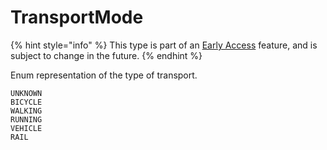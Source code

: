 # TransportMode

{% hint style="info" %}
This type is part of an [Early Access](../../../../appendix/feature-production-readiness.md) feature, and is subject to change in the future.
{% endhint %}

Enum representation of the type of transport.

```
UNKNOWN
BICYCLE
WALKING
RUNNING
VEHICLE
RAIL
```

